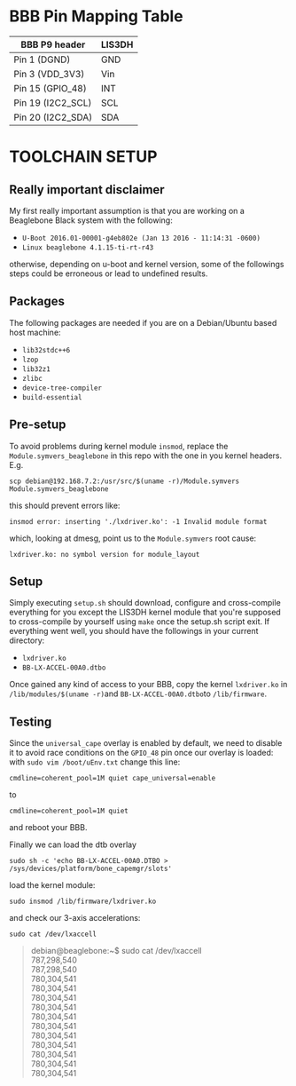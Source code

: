 BBB Pin Mapping Table
======================================
BBB P9 header      | LIS3DH
-------------------|------------------
Pin 1 (DGND)       | GND
Pin 3 (VDD_3V3)    | Vin
Pin 15 (GPIO_48)   | INT
Pin 19 (I2C2_SCL)  | SCL
Pin 20 (I2C2_SDA)  | SDA

# TOOLCHAIN SETUP
## Really important disclaimer
My first really important assumption is that you are working on a Beaglebone Black system with the following:

- `U-Boot 2016.01-00001-g4eb802e (Jan 13 2016 - 11:14:31 -0600)`
- `Linux beaglebone 4.1.15-ti-rt-r43`

otherwise, depending on u-boot and kernel version, some of the followings steps could be erroneous or lead to undefined results.

## Packages
The following packages are needed if you are on a Debian/Ubuntu based host machine:

 - `lib32stdc++6`
 - `lzop`
 - `lib32z1`
 - `zlibc`
 - `device-tree-compiler`
 - `build-essential`
 
## Pre-setup
To avoid problems during kernel module `insmod`, replace the `Module.symvers_beaglebone` in this repo with the one in you kernel headers.
E.g.

`scp debian@192.168.7.2:/usr/src/$(uname -r)/Module.symvers Module.symvers_beaglebone`

this should prevent errors like:

`insmod error: inserting './lxdriver.ko': -1 Invalid module format`

which, looking at dmesg, point us to the `Module.symvers` root cause:

`lxdriver.ko: no symbol version for module_layout`


## Setup
Simply executing `setup.sh` should download, configure and cross-compile everything for you except the LIS3DH kernel module that you're supposed to cross-compile by yourself using `make` once the setup.sh script exit. If everything went well, you should have the followings in your current directory:

 - `lxdriver.ko`
 - `BB-LX-ACCEL-00A0.dtbo`

Once gained any kind of access to your BBB, copy the kernel `lxdriver.ko` in `/lib/modules/$(uname -r)`and `BB-LX-ACCEL-00A0.dtbo`to `/lib/firmware`. 

  ## Testing
  Since the `universal_cape` overlay is enabled by default, we need to disable it to avoid race conditions on the `GPIO_48` pin once our overlay is loaded: with `sudo vim /boot/uEnv.txt` change this line:
  
  `cmdline=coherent_pool=1M quiet cape_universal=enable`
  
  to
  
  `cmdline=coherent_pool=1M quiet`

and reboot your BBB.

Finally we can load the dtb overlay

`sudo sh -c 'echo BB-LX-ACCEL-00A0.DTBO > /sys/devices/platform/bone_capemgr/slots'`

load the kernel module:

`sudo insmod /lib/firmware/lxdriver.ko`

and check our 3-axis accelerations:

`sudo cat /dev/lxaccell` 

> debian@beaglebone:~$ sudo cat /dev/lxaccell  
787,298,540  
787,298,540  
780,304,541  
780,304,541  
780,304,541  
780,304,541  
780,304,541  
780,304,541  
780,304,541  
780,304,541  
780,304,541  
780,304,541  
780,304,541  


